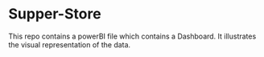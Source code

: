 # Supper-Store
This repo contains a powerBI file which contains a Dashboard. It illustrates the visual representation of the data.
